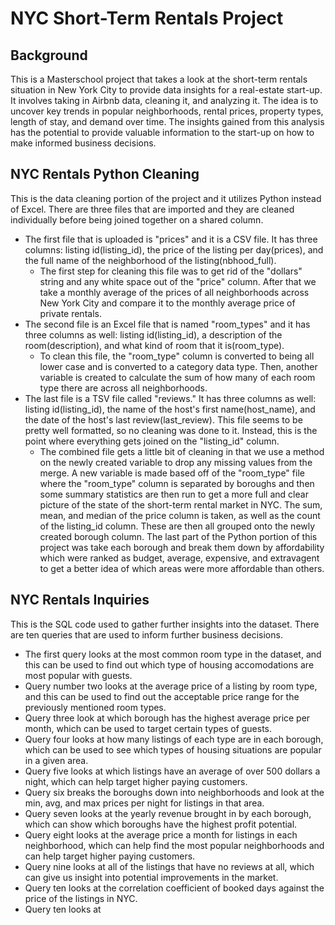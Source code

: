 # NYC Short-Term Rentals Project

## Background

This is a Masterschool project that takes a look at the short-term rentals situation in New York City to provide data insights for a real-estate start-up. It involves taking in Airbnb data, cleaning it, and analyzing it. The idea is to uncover key trends in popular neighborhoods, rental prices, property types, length of stay, and demand over time. The insights gained from this analysis has the potential to provide valuable information to the start-up on how to make informed business decisions.

## NYC Rentals Python Cleaning

This is the data cleaning portion of the project and it utilizes Python instead of Excel. There are three files that are imported and they are cleaned individually before being joined together on a shared column.
* The first file that is uploaded is "prices" and it is a CSV file. It has three columns: listing id(listing_id), the price of the listing per day(prices), and the full name of the neighborhood of the listing(nbhood_full).
    * The first step for cleaning this file was to get rid of the "dollars" string and any white space out of the "price" column. After 
      that we take a monthly average of the prices of all neighborhoods across New York City and compare it to the monthly average price 
      of private rentals.
* The second file is an Excel file that is named "room_types" and it has three columns as well: listing id(listing_id), a description of the room(description), and what kind of room that it is(room_type).
    * To clean this file, the "room_type" column is converted to being all lower case and is converted to a category data type. Then, 
      another variable is created to calculate the sum of how many of each room type there are across all neighborhoods.
* The last file is a TSV file called "reviews." It has three columns as well: listing id(listing_id), the name of the host's first name(host_name), and the date of the host's last review(last_review). This file seems to be pretty well formatted, so no cleaning was done to it. Instead, this is the point where everything gets joined on the "listing_id" column.
    * The combined file gets a little bit of cleaning in that we use a method on the newly created variable to drop any missing values 
      from the merge. A new variable is made based off of the "room_type" file where the "room_type" column is separated by boroughs and 
      then some summary statistics are then run to get a more full and clear picture of the state of the short-term rental market in NYC. 
      The sum, mean, and median of the price column is taken, as well as the count of the listing_id column. These are then all grouped 
      onto the newly created borough column.
The last part of the Python portion of this project was take each borough and break them down by affordability which were ranked as budget, average, expensive, and extravagent to get a better idea of which areas were more affordable than others.

## NYC Rentals Inquiries

This is the SQL code used to gather further insights into the dataset. There are ten queries that are used to inform further business decisions.
* The first query looks at the most common room type in the dataset, and this can be used to find out which type of housing accomodations 
  are most popular with guests.
* Query number two looks at the average price of a listing by room type, and this can be used to find out the acceptable price range for 
  the previously mentioned room types.
* Query three look at which borough has the highest average price per month, which can be used to target certain types of guests.
* Query four looks at how many listings of each type are in each borough, which can be used to see which types of housing situations are 
  popular in a given area.
* Query five looks at which listings have an average of over 500 dollars a night, which can help target higher paying customers.
* Query six breaks the boroughs down into neighborhoods and look at the min, avg, and max prices per night for listings in that area.
* Query seven looks at the yearly revenue brought in by each borough, which can show which boroughs have the highest profit potential.
* Query eight looks at the average price a month for listings in each neighborhood, which can help find the most popular neighborhoods 
  and can help target higher paying customers.
* Query nine looks at all of the listings that have no reviews at all, which can give us insight into potential improvements in the 
  market.
* Query ten looks at the correlation coefficient of booked days against the price of the listings in NYC.
* Query ten looks at 
